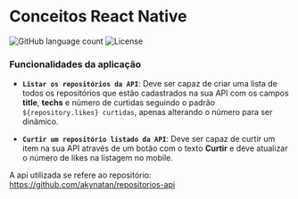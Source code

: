 # Conceitos React Native

<img alt="GitHub language count" src="https://img.shields.io/github/languages/count/rocketseat/bootcamp-gostack-desafios?color=%2304D361">
<img alt="License" src="https://img.shields.io/badge/license-MIT-%2304D361">

### Funcionalidades da aplicação

- **`Listar os repositórios da API`**: Deve ser capaz de criar uma lista de todos os repositórios que estão cadastrados na sua API com os campos **title**, **techs** e número de curtidas seguindo o padrão `${repository.likes} curtidas`, apenas alterando o número para ser dinâmico.

- **`Curtir um repositório listado da API`**: Deve ser capaz de curtir um item na sua API através de um botão com o texto **Curtir** e deve atualizar o número de likes na listagem no mobile.

A api utilizada se refere ao repositório: https://github.com/akynatan/repositorios-api
